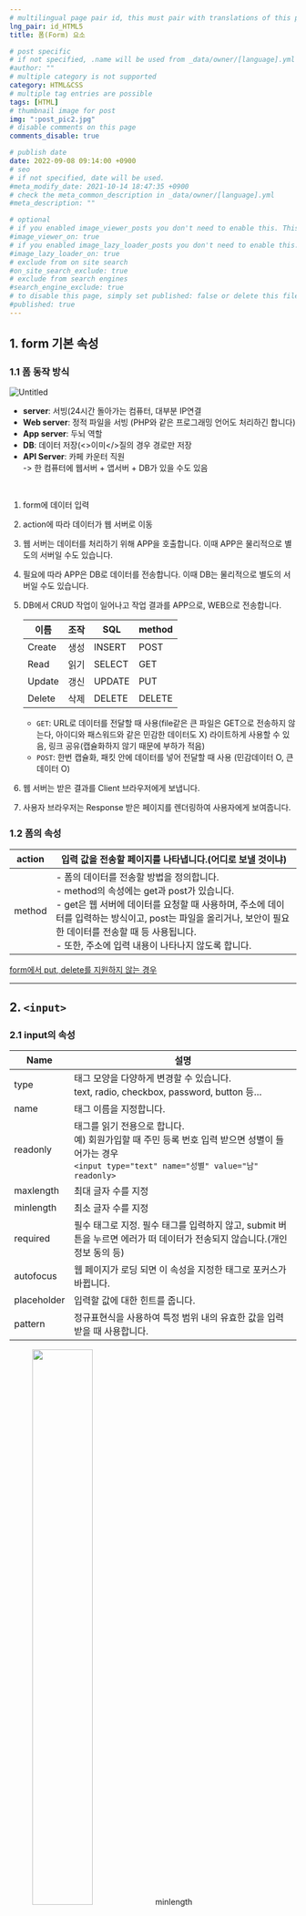 ```yaml
---
# multilingual page pair id, this must pair with translations of this page. (This name must be unique)
lng_pair: id_HTML5
title: 폼(Form) 요소

# post specific
# if not specified, .name will be used from _data/owner/[language].yml
#author: ""
# multiple category is not supported
category: HTML&CSS
# multiple tag entries are possible
tags: [HTML]
# thumbnail image for post
img: ":post_pic2.jpg"
# disable comments on this page
comments_disable: true

# publish date
date: 2022-09-08 09:14:00 +0900
# seo
# if not specified, date will be used.
#meta_modify_date: 2021-10-14 18:47:35 +0900
# check the meta_common_description in _data/owner/[language].yml
#meta_description: ""

# optional
# if you enabled image_viewer_posts you don't need to enable this. This is only if image_viewer_posts = false
#image_viewer_on: true
# if you enabled image_lazy_loader_posts you don't need to enable this. This is only if image_lazy_loader_posts = false
#image_lazy_loader_on: true
# exclude from on site search
#on_site_search_exclude: true
# exclude from search engines
#search_engine_exclude: true
# to disable this page, simply set published: false or delete this file
#published: true
---
```


## 1. form 기본 속성

### 1.1 폼 동작 방식

![Untitled](https://s3.us-west-2.amazonaws.com/secure.notion-static.com/eed05f98-2c67-4a0f-b350-5a45b7681f55/Untitled.png?X-Amz-Algorithm=AWS4-HMAC-SHA256&X-Amz-Content-Sha256=UNSIGNED-PAYLOAD&X-Amz-Credential=AKIAT73L2G45EIPT3X45%2F20220907%2Fus-west-2%2Fs3%2Faws4_request&X-Amz-Date=20220907T160505Z&X-Amz-Expires=86400&X-Amz-Signature=1f6552a511f89a57e1e65e585d3580ae102d1652a4c00667ba0c7316e4f33bef&X-Amz-SignedHeaders=host&response-content-disposition=filename%20%3D%22Untitled.png%22&x-id=GetObject)

<aside>

- <strong>server</strong>: 서빙(24시간 돌아가는 컴퓨터, 대부분 IP연결<br>
- <strong>Web server</strong>: 정적 파일을 서빙 (PHP와 같은 프로그래밍 언어도 처리하긴 합니다)<br>
- <strong>App server</strong>: 두뇌 역할<br>
- <strong>DB</strong>: 데이터 저장(<>이미</>질의 경우 경로만 저장<br>
- <strong>API Server</strong>: 카페 카운터 직원<br>
  -> 한 컴퓨터에 웹서버 + 앱서버 + DB가 있을 수도 있음<br>

</aside>

<br>

1. form에 데이터 입력
2. action에 따라 데이터가 웹 서버로 이동
3. 웹 서버는 데이터를 처리하기 위해 APP을 호출합니다. 이때 APP은 물리적으로 별도의 서버일 수도 있습니다.
4. 필요에 따라 APP은 DB로 데이터를 전송합니다. 이때 DB는 물리적으로 별도의 서버일 수도 있습니다.
5. DB에서 CRUD 작업이 일어나고 작업 결과를 APP으로, WEB으로 전송합니다.

   | 이름   | 조작 | SQL    | method |
   | ------ | ---- | ------ | ------ |
   | Create | 생성 | INSERT | POST   |
   | Read   | 읽기 | SELECT | GET    |
   | Update | 갱신 | UPDATE | PUT    |
   | Delete | 삭제 | DELETE | DELETE |

   - `GET`: URL로 데이터를 전달할 때 사용(file같은 큰 파일은 GET으로 전송하지 않는다, 아이디와 패스워드와 같은 민감한 데이터도 X) 라이트하게 사용할 수 있음, 링크 공유(캡슐화하지 않기 때문에 부하가 적음)
   - `POST`: 한번 캡슐화, 패킷 안에 데이터를 넣어 전달할 때 사용 (민감데이터 O, 큰 데이터 O)

6. 웹 서버는 받은 결과를 Client 브라우저에게 보냅니다.
7. 사용자 브라우저는 Response 받은 페이지를 렌더링하여 사용자에게 보여줍니다.

### 1.2 폼의 속성

| action | 입력 값을 전송할 페이지를 나타냅니다.(어디로 보낼 것이냐)                                                                                                                                                                                                                                                  |
| ------ | ---------------------------------------------------------------------------------------------------------------------------------------------------------------------------------------------------------------------------------------------------------------------------------------------------------- |
| method | - 폼의 데이터를 전송할 방법을 정의합니다.<br>- method의 속성에는 get과 post가 있습니다.<br>- get은 웹 서버에 데이터를 요청할 때 사용하며, 주소에 데이터를 입력하는 방식이고, post는 파일을 올리거나, 보안이 필요한 데이터를 전송할 때 등 사용됩니다.<br>- 또한, 주소에 입력 내용이 나타나지 않도록 합니다. |

[form에서 put, delete를 지원하지 않는 경우](https://c3epmos.tistory.com/61)

<hr>

## 2. `<input>`

### 2.1 input의 속성

| Name        | 설명                                                                                                                                                       |
| ----------- | ---------------------------------------------------------------------------------------------------------------------------------------------------------- |
| type        | 태그 모양을 다양하게 변경할 수 있습니다.<br>text, radio, checkbox, password, button 등…                                                                    |
| name        | 태그 이름을 지정합니다.                                                                                                                                    |
| readonly    | 태그를 읽기 전용으로 합니다.<br>예) 회원가입할 때 주민 등록 번호 입력 받으면 성별이 들어가는 경우<br>`<input type="text" name="성별" value="남" readonly>` |
| maxlength   | 최대 글자 수를 지정                                                                                                                                        |
| minlength   | 최소 글자 수를 지정                                                                                                                                        |
| required    | 필수 태그로 지정. 필수 태그를 입력하지 않고, submit 버튼을 누르면 에러가 떠 데이터가 전송되지 않습니다.(개인정보 동의 등)                                  |
| autofocus   | 웹 페이지가 로딩 되면 이 속성을 지정한 태그로 포커스가 바뀝니다.                                                                                           |
| placeholder | 입력할 값에 대한 힌트를 줍니다.                                                                                                                            |
| pattern     | 정규표현식을 사용하여 특정 범위 내의 유효한 값을 입력 받을 때 사용합니다.                                                                                  |

<figure>
<img src="https://s3.us-west-2.amazonaws.com/secure.notion-static.com/d75f1212-d283-48a7-8560-27af070782ed/Untitled.png?X-Amz-Algorithm=AWS4-HMAC-SHA256&X-Amz-Content-Sha256=UNSIGNED-PAYLOAD&X-Amz-Credential=AKIAT73L2G45EIPT3X45%2F20220907%2Fus-west-2%2Fs3%2Faws4_request&X-Amz-Date=20220907T160758Z&X-Amz-Expires=86400&X-Amz-Signature=cf8cb41d2f0c2b5ee05e5cc2c61daa8447d0b1f85a5a8d2adcd374c2557f7fc8&X-Amz-SignedHeaders=host&response-content-disposition=filename%20%3D%22Untitled.png%22&x-id=GetObject" width="50%">
<figurecaption>minlength</figurecaption>
</figure>
<figure>
<img src="https://s3.us-west-2.amazonaws.com/secure.notion-static.com/f886d2fe-1703-4d59-b0ae-899afd9a2818/Untitled.png?X-Amz-Algorithm=AWS4-HMAC-SHA256&X-Amz-Content-Sha256=UNSIGNED-PAYLOAD&X-Amz-Credential=AKIAT73L2G45EIPT3X45%2F20220907%2Fus-west-2%2Fs3%2Faws4_request&X-Amz-Date=20220907T161657Z&X-Amz-Expires=86400&X-Amz-Signature=856cbc6062c46ae7678736cb189b11c71e8c005db714920f236becd7ba4ae5c4&X-Amz-SignedHeaders=host&response-content-disposition=filename%20%3D%22Untitled.png%22&x-id=GetObject" width="50%">
<figurecaption>required</figurecaption>
</figure>

### 2.2 input 타입

| type     | 설명                                                              |
| -------- | ----------------------------------------------------------------- |
| text     | 입력한 text를 그대로 표현                                         |
| button   | 누를 수 있는 간단한 버튼을 만드는 input                           |
| password | 마스크 처리된 text input                                          |
| search   | 검색 창으로 사용할 수 있는 input → 우측에서 검색어 삭제할 수 있음 |
| date     | 날짜 입력                                                         |
| time     | 시간 입력                                                         |
| range    | 슬라이드 바 형식의 input                                          |
| number   | 숫자 선택                                                         |
| color    | 색 선택                                                           |
| radio    | 선택 항목 중 택 1                                                 |
| checkbox | 선택 항목 중 다중선택(0~)                                         |
| file     | 파일 업로드                                                       |
| email    | 이메일 주소 입력                                                  |
| url      | 웹페이지 주소 입력                                                |
| tel      | 전화번호 입력                                                     |

### form에 없는 데이터를 같이 넘기고 싶다면(사용자가 입력하지 않아도 필요한 값이 있을 때)

- 예시
  - 사용자가 접속한 IP
  - 로그인한 상태에서의 계정 정보
  - 게시물의 답글인 경우 게시물의 ID
- `<input type=”hidden”>`으로 처리
  - form에서 제출되는 데이터를 자바스크립트로 수정하는 일은 가능하면 하지 않는 것이 좋음
  - form에 없는 데이터를 추가하고 싶다면 hidden으로 input하나 더 만들어 value를 javascript로 추가하는 방식을 사용할 것

```html
<!DOCTYPE html>
<html lang="en">
  <head>
    <meta charset="UTF-8" />
    <meta http-equiv="X-UA-Compatible" content="IE=edge" />
    <meta name="viewport" content="width=device-width, initial-scale=1.0" />
    <title>Document</title>
  </head>
  <body>
    <form action="" method="">
      <input type="text" name="이름" value="이호준" />
      <input type="hidden" name="나이" value="10" />
      <button type="submit">제출</button>
    </form>
  </body>
</html>
```

<hr>

## 3. `<label>`

- 무엇을 입력해야 하는지 설명
- 시각 장애인들도 폼을 사용할 수 있도록 시멘틱한 `<label`> 요소 사용할 것

### 3.1 `<label`>의 사용법

- 텍스트의 설명과 input 모두 포함
  ```html
  <label>
    이름:
    <input type="name" />
  </label>
  ```
- 폼 입력에서 분리하여 `for` 속성을 이용해 레이블을 지정하는 방식
  - id맞춰야 함
  ```html
  <label for="fullname">이름:</label>
  <input type="text" name="name" id="fullname" />
  ```

### 3.2 for 속성

<aside>
⚠️ &lt;labe&gt; for=”값”` == 해당 레이블이 속할 폼 컨트롤의 `id` 값과 일치

</aside>

- 레이블과 폼 컨트롤이 연결되면 레이블을 선택해도 해당하는 폼 컨트롤이 선택된 것과 같이 작동
- 사용자는 클릭 할 수 있는 영역이 더 넓어져 폼을 쉽게 사용할 수 있다.

<hr>

## 4. `<select>`

- 드롭다운 리스트 박스를 생성합니다.
- 리스트 박스안의 아이템을 만들 때에는 `<option>` 태그를 사용

```html
<form action="">
  <label for="myDevice"
    >현재 사용하고 있는 스마트폰의 제조사를 선택해주세요</label
  >
  <select name="device" id="myDevice">
    <option value="iphone">아이폰</option>
    <option value="galaxy">갤럭시폰</option>
    <option value="ㅜㅜ">LG폰</option>
  </select>
</form>
```

### 4.1 `<select>`의 속성들

- `multiple`
  - 속성을 사용하면 사용자가 여러개의 `option` 요소 다중 선택 가능
  - 단, 단순 클릭으로는 선택되지 않으며 windows 에서는 `ctrl`, OSX 에서는 `command` 버튼을 누르고 클릭해야 여러개를 선택할 수 있다.
- `size`
  - 드롭다운 리스트에서 한번에 보여줄 수 있는 `option`의 갯수를 조절

### 4.2 `<option>`의 속성들

- `value` 속성
  - 선택값에 따라 서버에 어떠한 값을 전송할지 설정할 수 있습니다.
- `selected` 속성
  - 기본으로 선택되는 옵션을 지정
  - `selected` 옵션을 사용하지 않으면 첫번째 `<option>` 이 페이지 로드 시 선택되고, 아무것도 선택하지 않고 데이터를 서버로 전송하면 첫번째 `<option>` 값의 `value` 가 전송됩니다.

<hr>

## 5. `<fieldset>`

- 자식 요소로 사용되는 폼 컨트롤들을 그룹화
- 폼 내용이 방대하여 섹션별로 나눌 필요성이 있을 경우 유용
- 브라우저가 기본적으로 구현하는 스타일을 보시면 그 의미가 더 명확.

```html
<!-- 브라우저에서 어떻게 표현되는지 확인해보세요 -->
<form action="">
  <fieldset>
    <legend>개인정보</legend>
    <label for="myName">이름</label>
    <input type="text" name="name" id="myName" />
    <label for="myTel">전화번호</label>
    <input type="tel" name="tel" id="myTel" />
    <label for="myEmail">이메일</label>
    <input type="email" name="email" id="myEmail" />
  </fieldset>
  <fieldset>
    <legend>개인정보 제공 동의</legend>
    <label for="checkAgree">개인정보 제공에 동의하십니까?</label>
    <input type="checkbox" name="agree" id="checkAgree" />
  </fieldset>
</form>
```

<hr>

## 6. `<legend>`

- `<fieldset>` 태그 바로 뒤에 위치
- 폼 그룹의 목적을 나타내는 **제목**을 의미
- 반드시 `<fieldset>` 안의 첫번째 자식으로 사용해야합니다.

```html
<fieldset>
  <legend>회원정보입력</legend>
  <ul>
    <li>
      <label for="member_id">아이디</label>
      <div>
        <input type="text" required placeholder="아이디 입력" id="member_id" />
        <button type="button">.......</button>
      </div>
    </li>
  </ul>
</fieldset>
```

<hr>

## 7. `<button>`

- 클릭 가능한 버튼
- 버튼의 모습을 다양하게 제어하고 버튼 내부에 다른 자식 요소를 추가하고 싶을 때 사용

### 7.1 button 태그의 type (버튼의 행동 방식)

type은 버튼의 행동 방식을 설정하는 속성

- `type: submit`
  - 버튼이 서버로 양식 데이터를 제출
  - <strong>기본값(intial value)</strong>이며, 유효하지 않은 값일 때도 사용
  - 페이지가 리프레시됨
- `type: reset`
  - `<input type="reset">`처럼, form의 모든 값을 초기화
- `type: button`
  - 클릭 가능한 버튼
  - 사용자가 기능을 부여하기 전까지는 별 다른 작동을 하지 X

<img src="https://s3.us-west-2.amazonaws.com/secure.notion-static.com/d6a888c7-3375-4b6f-95e1-f87866955c85/%E1%84%89%E1%85%B3%E1%84%8F%E1%85%B3%E1%84%85%E1%85%B5%E1%86%AB%E1%84%89%E1%85%A3%E1%86%BA_2021-10-30_%E1%84%8B%E1%85%A9%E1%84%92%E1%85%AE_7.42.14.png?X-Amz-Algorithm=AWS4-HMAC-SHA256&X-Amz-Content-Sha256=UNSIGNED-PAYLOAD&X-Amz-Credential=AKIAT73L2G45EIPT3X45%2F20220907%2Fus-west-2%2Fs3%2Faws4_request&X-Amz-Date=20220907T162644Z&X-Amz-Expires=86400&X-Amz-Signature=a0586e19d79c26731e385b2bc583012842a2bff783ef64e0a1bd8ce0970202f5&X-Amz-SignedHeaders=host&response-content-disposition=filename%20%3D%22%25E1%2584%2589%25E1%2585%25B3%25E1%2584%258F%25E1%2585%25B3%25E1%2584%2585%25E1%2585%25B5%25E1%2586%25AB%25E1%2584%2589%25E1%2585%25A3%25E1%2586%25BA%25202021-10-30%2520%25E1%2584%258B%25E1%2585%25A9%25E1%2584%2592%25E1%2585%25AE%25207.42.14.png%22&x-id=GetObject" width="400px">

```html
<!-- 네이버 메인 화면의 검색 버튼 html 구조 -->

<button id="search_btn" type="submit" title="검색">
  <span class="blind">검색</span>
  <span class="ico_search_submit"></span>
</button>
```

### 7.2 Input vs button 무엇을 써야할까?

| `<button>`                                                                                        |  `<input>`            |
| ------------------------------------------------------------------------------------------------- | --------------------- | ------------------------------------------ |
| 닫는 태그가 있음                                                                                  | 닫는 태그가 없음      |
| - 내부에 여러가지 자식 컨텐츠를 추가할 수 있다<br>- 가상 요소 사용 가능 (예. ::after , ::before ) | 가상 요소 사용 불가능 | value 특성에 텍스트 값 밖에 지정할 수 없음 |

→ 더 다채롭고 멋진 스타일을 적용해야 한다면 `<button>` 요소를 우선적으로 고려해 볼 것

<hr>

## 8. `<textarea>`

여러 줄의 text를 입력받기

### 8.1 `<textarea>`의 주요 속성

1. `cols`
   - textarea 입력창의 넓이
   - 문자의 평균적인 넓이를 기준
   - 양수 값만 사용할 수 있으며 기본값은 20입니다.
2. `rows`
   - textarea 입력창의 줄 수

```html
<textarea
  name=""
  id=""
  cols="40"
  rows="10"
  maxlength="10"
  minlength="5"
></textarea>
```

<hr>

## 9. `<datalist>`

- `<select>`와 `<input>` 을 섞어서 사용할 수 있도록함
- 정해진 옵션 외에 사용자가 원하는 임의의 값을 직접 입력할 수 있게끔 해주는 태그

<aside>
⚠️ &lt;input&gt; 의 list 속성 == &lt;datalist&gt; 요소의 `id` 속성과 연결하여 사용.

</aside>

<br>

```html
<label for="solasystem">원하는 행성을 선택하세요 : </label>
<input type="text" id="solasystem" list="planets" name="planets" />
<datalist id="planets">
  <option value="수성">수성</option>
  <option value="금성">금성</option>
  <option value="지구">지구</option>
  <option value="화성">화성</option>
</datalist>
```

---

<aside>
⚠️ 자주 사용되는 속성

- checked : 체크상태 표시
- required : 필수값
- min : 최솟값
- max : 최댓값
- value : 입력된 값
- placeholder : 입력값 힌트
- minlength : 최소 길이
- maxlength : 최대 길이
</aside>
